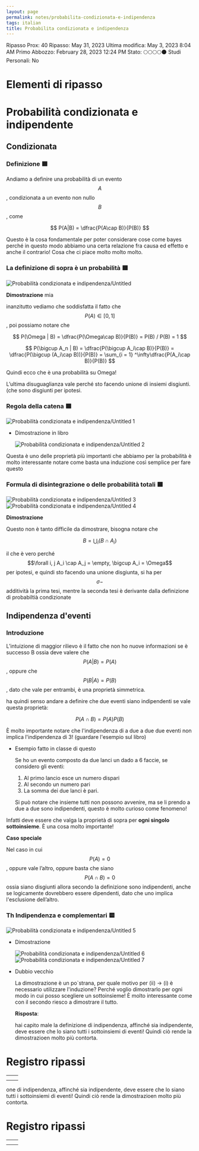 ```yaml
---
layout: page
permalink: notes/probabilita-condizionata-e-indipendenza
tags: italian
title: Probabilita condizionata e indipendenza
---
```


Ripasso Prox: 40
Ripasso: May 31, 2023
Ultima modifica: May 3, 2023 8:04 AM
Primo Abbozzo: February 28, 2023 12:24 PM
Stato: 🌕🌕🌕🌕🌑
Studi Personali: No

# Elementi di ripasso

# Probabilità condizionata e indipendente

## Condizionata

### Definizione 🟩

Andiamo a definire una probabilità di un evento $$A$$, condizionata a un evento non nullo $$B$$, come


$$
P(A|B) = \dfrac{P(A\cap B)}{P(B)}
$$


Questo è la cosa fondamentale per poter considerare cose come bayes perché in questo modo abbiamo una certa relazione fra causa ed effetto e anche il contrario! Cosa che ci piace molto molto molto.

### La definizione di sopra è un probabilità 🟩

<img src="/images/notes/Probabilità condizionata e indipendenza/Untitled.png" alt="Probabilità condizionata e indipendenza/Untitled">

**Dimostrazione** mia

inanzitutto vediamo che soddisfatta il fatto che  $$P(A) \in [0, 1]$$, poi possiamo notare che


$$
P(\Omega | B) = \dfrac{P(\Omega\cap B)}{P(B)} = P(B) / P(B) = 1
$$



$$
P(\bigcup A_n | B) = \dfrac{P(\bigcup A_i\cap B)}{P(B)} = \dfrac{P(\bigcup (A_i\cap B))}{P(B)} = \sum_{i = 1} ^\infty\dfrac{P(A_i\cap B)}{P(B)}
$$


Quindi ecco che è una probabilità su Omega!

L’ultima disuguaglianza vale perché sto facendo unione di insiemi  disgiunti. (che sono disgiunti per ipotesi.

### Regola della catena 🟩

<img src="/images/notes/Probabilità condizionata e indipendenza/Untitled 1.png" alt="Probabilità condizionata e indipendenza/Untitled 1">

- Dimostrazione in libro

    <img src="/images/notes/Probabilità condizionata e indipendenza/Untitled 2.png" alt="Probabilità condizionata e indipendenza/Untitled 2">


Questa è uno delle proprietà più importanti che abbiamo per la probabilità è molto interessante notare come basta una induzione così semplice per fare questo

### Formula di disintegrazione o delle probabilità totali 🟩

<img src="/images/notes/Probabilità condizionata e indipendenza/Untitled 3.png" alt="Probabilità condizionata e indipendenza/Untitled 3">

<img src="/images/notes/Probabilità condizionata e indipendenza/Untitled 4.png" alt="Probabilità condizionata e indipendenza/Untitled 4">

**Dimostrazione**

Questo non è tanto difficile da dimostrare, bisogna notare che


$$
B = \bigcup_i (B \cap A_i)
$$


il che è vero perché $$\forall i, j A_i \cap A_j = \empty, \bigcup A_i = \Omega$$ per ipotesi, e quindi sto facendo una unione disgiunta, si ha per $$\sigma-$$additività la prima tesi, mentre la seconda tesi è derivante dalla definizione di probabiltià condizionate

## Indipendenza d'eventi

### Introduzione

L’intuizione di maggior rilievo è il fatto che non ho nuove informazioni se è successo B ossia deve valere che $$P(A|B) = P(A)$$, oppure che $$P(B|A) = P(B)$$, dato che vale per entrambi, è una proprietà simmetrica.

ha quindi senso andare a definire che due eventi siano indipendenti se vale questa proprietà:


$$
P(A \cap B) = P(A)P(B)
$$


È molto importante notare che l'indipendenza di a due a due due eventi non implica l'indipendenza di 3! (guardare l'esempio sul libro)

- Esempio fatto in classe di questo

    Se ho un evento composto da due lanci un dado a 6 faccie, se considero gli eventi:

    1. Al primo lancio esce un numero dispari
    2. Al secondo un numero pari
    3. La somma dei due lanci è pari.

    Si può notare che insieme tutti non possono avvenire, ma se li prendo a due a due sono indipendenti, questo è molto curioso come fenomeno!


Infatti deve essere che valga la proprietà di sopra per **ogni singolo sottoinsieme**. È una cosa molto importante!

**Caso speciale**

Nel caso in cui $$P(A) = 0$$ , oppure vale l’altro, oppure basta che siano  $$P(A \cap B) = 0$$ ossia siano disgiunti allora secondo la definizione sono indipendenti, anche se logicamente dovrebbero essere dipendenti, dato che uno implica l'esclusione dell’altro.

### Th Indipendenza e complementari 🟨

<img src="/images/notes/Probabilità condizionata e indipendenza/Untitled 5.png" alt="Probabilità condizionata e indipendenza/Untitled 5">

- Dimostrazione

    <img src="/images/notes/Probabilità condizionata e indipendenza/Untitled 6.png" alt="Probabilità condizionata e indipendenza/Untitled 6">

    <img src="/images/notes/Probabilità condizionata e indipendenza/Untitled 7.png" alt="Probabilità condizionata e indipendenza/Untitled 7">

- Dubbio vecchio

    La dimostrazione è un po`strana, per quale motivo per (ii) → (i) è necessario utilizzare l'induzione? Perché voglio dimostrarlo per ogni modo in cui posso scegliere un sottoinsieme! È molto interessante come con il secondo riesco a dimostrare il tutto.

    **Risposta**:

    hai capito male la definizione di indipendenza, affinché sia indipendente, deve essere che lo siano tutti i sottoinsiemi di eventi! Quindi ciò rende la dimostrazioen molto più contorta.


# Registro ripassi

|  |  |
| --- | --- |
|  |  |
|  |  |
one di indipendenza, affinché sia indipendente, deve essere che lo siano tutti i sottoinsiemi di eventi! Quindi ciò rende la dimostrazioen molto più contorta.


# Registro ripassi

|  |  |
| --- | --- |
|  |  |
|  |  |